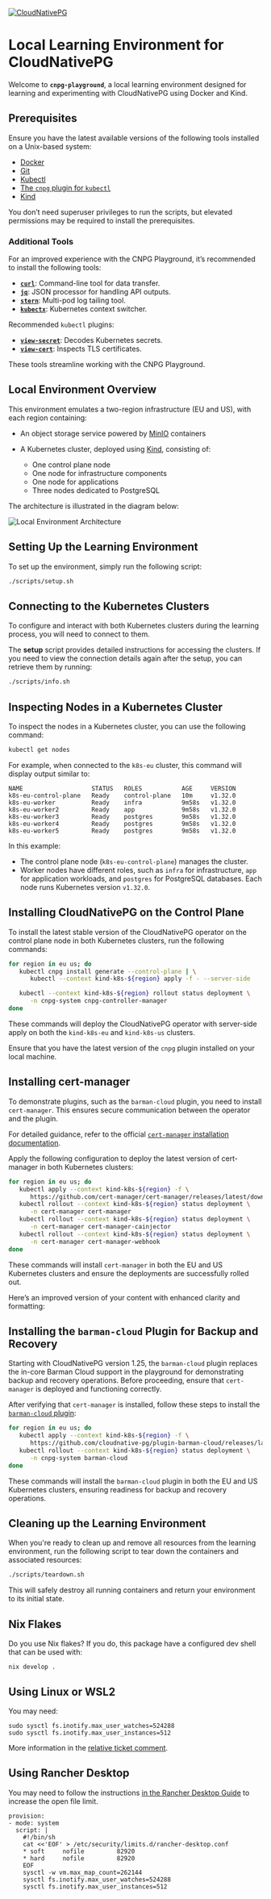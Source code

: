 [![CloudNativePG](./logo/cloudnativepg.png)](https://cloudnative-pg.io/)

# Local Learning Environment for CloudNativePG

Welcome to **`cnpg-playground`**, a local learning environment designed for
learning and experimenting with CloudNativePG using Docker and Kind.

## Prerequisites

Ensure you have the latest available versions of the following tools installed
on a Unix-based system:

- [Docker](https://www.docker.com/)
- [Git](https://git-scm.com/)
- [Kubectl](https://kubernetes.io/docs/tasks/tools/)
- [The `cnpg` plugin for `kubectl`](https://cloudnative-pg.io/documentation/current/kubectl-plugin/)
- [Kind](https://kind.sigs.k8s.io/)

You don’t need superuser privileges to run the scripts, but elevated
permissions may be required to install the prerequisites.

### Additional Tools

For an improved experience with the CNPG Playground, it’s recommended to
install the following tools:

- **[`curl`](https://curl.se/)**: Command-line tool for data transfer.
- **[`jq`](https://jqlang.github.io/jq/)**: JSON processor for handling API
  outputs.
- **[`stern`](https://github.com/stern/stern)**: Multi-pod log tailing tool.
- **[`kubectx`](https://github.com/ahmetb/kubectx)**: Kubernetes context
  switcher.

Recommended `kubectl` plugins:

- **[`view-secret`](https://github.com/elsesiy/kubectl-view-secret)**: Decodes
  Kubernetes secrets.
- **[`view-cert`](https://github.com/lmolas/kubectl-view-cert)**: Inspects TLS
  certificates.

These tools streamline working with the CNPG Playground.

## Local Environment Overview

This environment emulates a two-region infrastructure (EU and US), with each
region containing:

- An object storage service powered by [MinIO](https://min.io/) containers
- A Kubernetes cluster, deployed using [Kind](https://kind.sigs.k8s.io/),
  consisting of:

    - One control plane node
    - One node for infrastructure components
    - One node for applications
    - Three nodes dedicated to PostgreSQL

The architecture is illustrated in the diagram below:

![Local Environment Architecture](images/cnpg-playground-architecture.png)

## Setting Up the Learning Environment

To set up the environment, simply run the following script:

```bash
./scripts/setup.sh
```

## Connecting to the Kubernetes Clusters

To configure and interact with both Kubernetes clusters during the learning
process, you will need to connect to them.

The **setup** script provides detailed instructions for accessing the clusters.
If you need to view the connection details again after the setup, you can
retrieve them by running:

```bash
./scripts/info.sh
```

## Inspecting Nodes in a Kubernetes Cluster

To inspect the nodes in a Kubernetes cluster, you can use the following
command:

```bash
kubectl get nodes
```

For example, when connected to the `k8s-eu` cluster, this command will display
output similar to:

```console
NAME                   STATUS   ROLES           AGE     VERSION
k8s-eu-control-plane   Ready    control-plane   10m     v1.32.0
k8s-eu-worker          Ready    infra           9m58s   v1.32.0
k8s-eu-worker2         Ready    app             9m58s   v1.32.0
k8s-eu-worker3         Ready    postgres        9m58s   v1.32.0
k8s-eu-worker4         Ready    postgres        9m58s   v1.32.0
k8s-eu-worker5         Ready    postgres        9m58s   v1.32.0
```

In this example:
- The control plane node (`k8s-eu-control-plane`) manages the cluster.
- Worker nodes have different roles, such as `infra` for infrastructure, `app`
  for application workloads, and `postgres` for PostgreSQL databases. Each node
  runs Kubernetes version `v1.32.0`.

## Installing CloudNativePG on the Control Plane

To install the latest stable version of the CloudNativePG operator on the
control plane node in both Kubernetes clusters, run the following commands:

```bash
for region in eu us; do
   kubectl cnpg install generate --control-plane | \
      kubectl --context kind-k8s-${region} apply -f - --server-side

   kubectl --context kind-k8s-${region} rollout status deployment \
      -n cnpg-system cnpg-controller-manager
done
```

These commands will deploy the CloudNativePG operator with server-side apply on
both the `kind-k8s-eu` and `kind-k8s-us` clusters.

Ensure that you have the latest version of the `cnpg` plugin installed on your
local machine.

## Installing cert-manager

To demonstrate plugins, such as the `barman-cloud` plugin, you need to install
`cert-manager`. This ensures secure communication between the operator and the
plugin.

For detailed guidance, refer to the official
[`cert-manager` installation documentation](https://cert-manager.io/docs/installation/).

Apply the following configuration to deploy the latest version of cert-manager
in both Kubernetes clusters:

```bash
for region in eu us; do
   kubectl apply --context kind-k8s-${region} -f \
      https://github.com/cert-manager/cert-manager/releases/latest/download/cert-manager.yaml
   kubectl rollout --context kind-k8s-${region} status deployment \
      -n cert-manager cert-manager
   kubectl rollout --context kind-k8s-${region} status deployment \
      -n cert-manager cert-manager-cainjector
   kubectl rollout --context kind-k8s-${region} status deployment \
      -n cert-manager cert-manager-webhook
done
```

These commands will install `cert-manager` in both the EU and US Kubernetes
clusters and ensure the deployments are successfully rolled out.

Here’s an improved version of your content with enhanced clarity and formatting:

## Installing the `barman-cloud` Plugin for Backup and Recovery

Starting with CloudNativePG version 1.25, the `barman-cloud` plugin replaces
the in-core Barman Cloud support in the playground for demonstrating backup and
recovery operations. Before proceeding, ensure that `cert-manager` is deployed
and functioning correctly.

After verifying that `cert-manager` is installed, follow these steps to install
the [`barman-cloud` plugin](https://github.com/cloudnative-pg/plugin-barman-cloud):

```bash
for region in eu us; do
   kubectl apply --context kind-k8s-${region} -f \
      https://github.com/cloudnative-pg/plugin-barman-cloud/releases/latest/download/manifest.yaml
   kubectl rollout --context kind-k8s-${region} status deployment \
      -n cnpg-system barman-cloud
done
```

These commands will install the `barman-cloud` plugin in both the EU and US
Kubernetes clusters, ensuring readiness for backup and recovery operations.

## Cleaning up the Learning Environment

When you're ready to clean up and remove all resources from the learning
environment, run the following script to tear down the containers and
associated resources:

```bash
./scripts/teardown.sh
```

This will safely destroy all running containers and return your environment to
its initial state.

## Nix Flakes

Do you use Nix flakes? If you do, this package have a configured
dev shell that can be used with:

```
nix develop .
```

## Using Linux or WSL2

You may need:

```
sudo sysctl fs.inotify.max_user_watches=524288
sudo sysctl fs.inotify.max_user_instances=512
```

More information in the [relative ticket comment](https://github.com/kubernetes-sigs/kind/issues/3423#issuecomment-1872074526).

## Using Rancher Desktop

You may need to follow the instructions [in the Rancher Desktop
Guide](https://docs.rancherdesktop.io/how-to-guides/increasing-open-file-limit/)
to increase the open file limit.

```
provision:
- mode: system
  script: |
    #!/bin/sh
    cat <<'EOF' > /etc/security/limits.d/rancher-desktop.conf
    * soft     nofile         82920
    * hard     nofile         82920
    EOF
    sysctl -w vm.max_map_count=262144
    sysctl fs.inotify.max_user_watches=524288
    sysctl fs.inotify.max_user_instances=512
```

